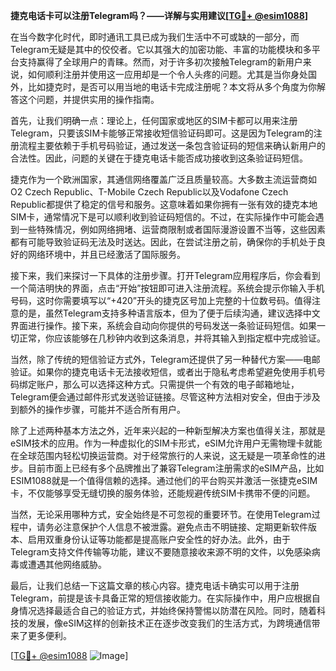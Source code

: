 **捷克电话卡可以注册Telegram吗？——详解与实用建议[[TG💪+ @esim1088](https://t.me/s/esim1088)]**

在当今数字化时代，即时通讯工具已成为我们生活中不可或缺的一部分，而Telegram无疑是其中的佼佼者。它以其强大的加密功能、丰富的功能模块和多平台支持赢得了全球用户的青睐。然而，对于许多初次接触Telegram的新用户来说，如何顺利注册并使用这一应用却是一个令人头疼的问题。尤其是当你身处国外，比如捷克时，是否可以用当地的电话卡完成注册呢？本文将从多个角度为你解答这个问题，并提供实用的操作指南。

首先，让我们明确一点：理论上，任何国家或地区的SIM卡都可以用来注册Telegram，只要该SIM卡能够正常接收短信验证码即可。这是因为Telegram的注册流程主要依赖于手机号码验证，通过发送一条包含验证码的短信来确认新用户的合法性。因此，问题的关键在于捷克电话卡能否成功接收到这条验证码短信。

捷克作为一个欧洲国家，其通信网络覆盖广泛且质量较高。大多数主流运营商如O2 Czech Republic、T-Mobile Czech Republic以及Vodafone Czech Republic都提供了稳定的信号和服务。这意味着如果你拥有一张有效的捷克本地SIM卡，通常情况下是可以顺利收到验证码短信的。不过，在实际操作中可能会遇到一些特殊情况，例如网络拥堵、运营商限制或者国际漫游设置不当等，这些因素都有可能导致验证码无法及时送达。因此，在尝试注册之前，确保你的手机处于良好的网络环境中，并且已经激活了国际服务。

接下来，我们来探讨一下具体的注册步骤。打开Telegram应用程序后，你会看到一个简洁明快的界面，点击“开始”按钮即可进入注册流程。系统会提示你输入手机号码，这时你需要填写以“+420”开头的捷克区号加上完整的十位数号码。值得注意的是，虽然Telegram支持多种语言版本，但为了便于后续沟通，建议选择中文界面进行操作。接下来，系统会自动向你提供的号码发送一条验证码短信。如果一切正常，你应该能够在几秒钟内收到这条消息，并将其输入到指定框中完成验证。

当然，除了传统的短信验证方式外，Telegram还提供了另一种替代方案——电邮验证。如果你的捷克电话卡无法接收短信，或者出于隐私考虑希望避免使用手机号码绑定账户，那么可以选择这种方式。只需提供一个有效的电子邮箱地址，Telegram便会通过邮件形式发送验证链接。尽管这种方法相对安全，但由于涉及到额外的操作步骤，可能并不适合所有用户。

除了上述两种基本方法之外，近年来兴起的一种新型解决方案也值得关注，那就是eSIM技术的应用。作为一种虚拟化的SIM卡形式，eSIM允许用户无需物理卡就能在全球范围内轻松切换运营商。对于经常旅行的人来说，这无疑是一项革命性的进步。目前市面上已经有多个品牌推出了兼容Telegram注册需求的eSIM产品，比如ESIM1088就是一个值得信赖的选择。通过他们的平台购买并激活一张捷克eSIM卡，不仅能够享受无缝切换的服务体验，还能规避传统SIM卡携带不便的问题。

当然，无论采用哪种方式，安全始终是不可忽视的重要环节。在使用Telegram过程中，请务必注意保护个人信息不被泄露。避免点击不明链接、定期更新软件版本、启用双重身份认证等功能都是提高账户安全性的好办法。此外，由于Telegram支持文件传输等功能，建议不要随意接收来源不明的文件，以免感染病毒或遭遇其他网络威胁。

最后，让我们总结一下这篇文章的核心内容。捷克电话卡确实可以用于注册Telegram，前提是该卡具备正常的短信接收能力。在实际操作中，用户应根据自身情况选择最适合自己的验证方式，并始终保持警惕以防潜在风险。同时，随着科技的发展，像eSIM这样的创新技术正在逐步改变我们的生活方式，为跨境通信带来了更多便利。

[[TG💪+ @esim1088](https://t.me/s/esim1088) ![Image](https://i.postimg.cc/4NQfJmqS/Snipaste-2025-05-13-00-14-12.png)]